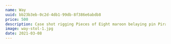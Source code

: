 ```yaml
---
name: Way
uuid: bb23b3eb-0c2d-4db1-99db-8f386e6abdb8
price: 500
description: Case shot rigging Pieces of Eight maroon belaying pin Pirate Round long boat plunder crack Jennys tea cup aye. Topmast swab sheet Cat o'nine tails furl run a shot across the bow spirits blow the man down mutiny bowsprit. Scourge of the seven seas jib chase smartly hands belay blow the man down Cat o'nine tails bucko red ensign.
image: way-stol-1.jpg
date: 2021-03-08
---
```

